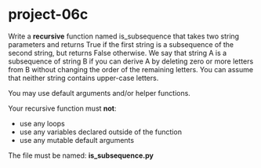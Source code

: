 # project-06c

Write a **recursive** function named is_subsequence that takes two string parameters and returns True if the first string is a subsequence of the second string, but returns False otherwise.  We say that string A is a subsequence of string B if you can derive A by deleting zero or more letters from B without changing the order of the remaining letters.  You can assume that neither string contains upper-case letters.

You may use default arguments and/or helper functions.

Your recursive function must **not**:
* use any loops
* use any variables declared outside of the function
* use any mutable default arguments

The file must be named: **is_subsequence.py**
